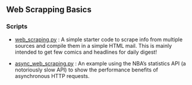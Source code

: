 ## Web Scrapping Basics

### Scripts
* [web_scraping.py]() : A simple starter code to scrape info from multiple sources and compile them in a simple HTML mail. This is mainly intended to get few comics and headlines for daily digest! 

* [async_web_scraping.py]() : An example using the NBA’s statistics API (a notoriously slow API) to show the performance benefits of asynchronous HTTP requests.